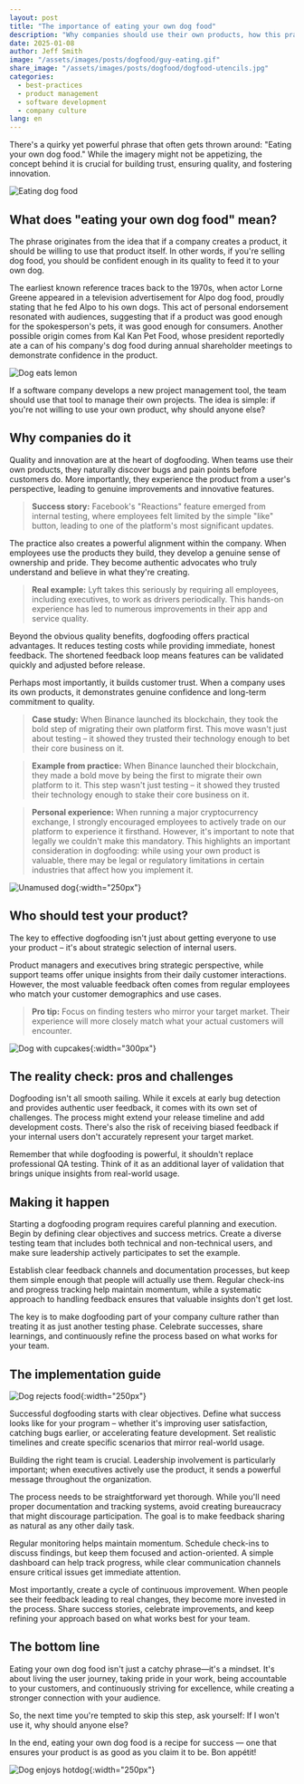 ```yaml
---
layout: post
title: "The importance of eating your own dog food"
description: "Why companies should use their own products, how this practice ensures product quality, and fosters innovation."
date: 2025-01-08
author: Jeff Smith
image: "/assets/images/posts/dogfood/guy-eating.gif"
share_image: "/assets/images/posts/dogfood/dogfood-utencils.jpg"
categories: 
  - best-practices
  - product management
  - software development
  - company culture
lang: en
---
```


There's a quirky yet powerful phrase that often gets thrown around: "Eating your own dog food." While the imagery might not be appetizing, the concept behind it is crucial for building trust, ensuring quality, and fostering innovation. 

![Eating dog food](/assets/images/posts/dogfood/guy-eating.gif)

## What does "eating your own dog food" mean?

The phrase originates from the idea that if a company creates a product, it should be willing to use that product itself. In other words, if you're selling dog food, you should be confident enough in its quality to feed it to your own dog. 

The earliest known reference traces back to the 1970s, when actor Lorne Greene appeared in a television advertisement for Alpo dog food, proudly stating that he fed Alpo to his own dogs. This act of personal endorsement resonated with audiences, suggesting that if a product was good enough for the spokesperson's pets, it was good enough for consumers. Another possible origin comes from Kal Kan Pet Food, whose president reportedly ate a can of his company's dog food during annual shareholder meetings to demonstrate confidence in the product.

![Dog eats lemon](/assets/images/posts/dogfood/wiener-dog-eating-lemon.gif)

If a software company develops a new project management tool, the team should use that tool to manage their own projects. The idea is simple: if you're not willing to use your own product, why should anyone else?


## Why companies do it

Quality and innovation are at the heart of dogfooding. When teams use their own products, they naturally discover bugs and pain points before customers do. More importantly, they experience the product from a user's perspective, leading to genuine improvements and innovative features.

> **Success story:** Facebook's "Reactions" feature emerged from internal testing, where employees felt limited by the simple "like" button, leading to one of the platform's most significant updates.

The practice also creates a powerful alignment within the company. When employees use the products they build, they develop a genuine sense of ownership and pride. They become authentic advocates who truly understand and believe in what they're creating.

> **Real example:** Lyft takes this seriously by requiring all employees, including executives, to work as drivers periodically. This hands-on experience has led to numerous improvements in their app and service quality.

Beyond the obvious quality benefits, dogfooding offers practical advantages. It reduces testing costs while providing immediate, honest feedback. The shortened feedback loop means features can be validated quickly and adjusted before release.

Perhaps most importantly, it builds customer trust. When a company uses its own products, it demonstrates genuine confidence and long-term commitment to quality.

> **Case study:** When Binance launched its blockchain, they took the bold step of migrating their own platform first. This move wasn't just about testing – it showed they trusted their technology enough to bet their core business on it.

> **Example from practice:** When Binance launched their blockchain, they made a bold move by being the first to migrate their own platform to it. This step wasn't just testing – it showed they trusted their technology enough to stake their core business on it.

> **Personal experience:** When running a major cryptocurrency exchange, I strongly encouraged employees to actively trade on our platform to experience it firsthand. However, it's important to note that legally we couldn't make this mandatory. This highlights an important consideration in dogfooding: while using your own product is valuable, there may be legal or regulatory limitations in certain industries that affect how you implement it.

![Unamused dog](/assets/images/posts/dogfood/unamused-viralhog.gif){:width="250px"}

## Who should test your product?

The key to effective dogfooding isn't just about getting everyone to use your product – it's about strategic selection of internal users. 

Product managers and executives bring strategic perspective, while support teams offer unique insights from their daily customer interactions. However, the most valuable feedback often comes from regular employees who match your customer demographics and use cases.

> **Pro tip:** Focus on finding testers who mirror your target market. Their experience will more closely match what your actual customers will encounter.

![Dog with cupcakes](/assets/images/posts/dogfood/cupcake-cute.gif){:width="300px"}

## The reality check: pros and challenges

Dogfooding isn't all smooth sailing. While it excels at early bug detection and provides authentic user feedback, it comes with its own set of challenges. The process might extend your release timeline and add development costs. There's also the risk of receiving biased feedback if your internal users don't accurately represent your target market.

Remember that while dogfooding is powerful, it shouldn't replace professional QA testing. Think of it as an additional layer of validation that brings unique insights from real-world usage.

## Making it happen

Starting a dogfooding program requires careful planning and execution. Begin by defining clear objectives and success metrics. Create a diverse testing team that includes both technical and non-technical users, and make sure leadership actively participates to set the example.

Establish clear feedback channels and documentation processes, but keep them simple enough that people will actually use them. Regular check-ins and progress tracking help maintain momentum, while a systematic approach to handling feedback ensures that valuable insights don't get lost.

The key is to make dogfooding part of your company culture rather than treating it as just another testing phase. Celebrate successes, share learnings, and continuously refine the process based on what works for your team.


## The implementation guide

![Dog rejects food](/assets/images/posts/dogfood/dog-reject.gif){:width="250px"}

Successful dogfooding starts with clear objectives. Define what success looks like for your program – whether it's improving user satisfaction, catching bugs earlier, or accelerating feature development. Set realistic timelines and create specific scenarios that mirror real-world usage.

Building the right team is crucial. Leadership involvement is particularly important; when executives actively use the product, it sends a powerful message throughout the organization.

The process needs to be straightforward yet thorough. While you'll need proper documentation and tracking systems, avoid creating bureaucracy that might discourage participation. The goal is to make feedback sharing as natural as any other daily task.

Regular monitoring helps maintain momentum. Schedule check-ins to discuss findings, but keep them focused and action-oriented. A simple dashboard can help track progress, while clear communication channels ensure critical issues get immediate attention.

Most importantly, create a cycle of continuous improvement. When people see their feedback leading to real changes, they become more invested in the process. Share success stories, celebrate improvements, and keep refining your approach based on what works best for your team.

## The bottom line

Eating your own dog food isn't just a catchy phrase—it's a mindset. It's about living the user journey, taking pride in your work, being accountable to your customers, and continuously striving for excellence, while creating a stronger connection with your audience. 

So, the next time you're tempted to skip this step, ask yourself: If I won't use it, why should anyone else?

In the end, eating your own dog food is a recipe for success — one that ensures your product is as good as you claim it to be. Bon appétit!

![Dog enjoys hotdog](/assets/images/posts/dogfood/cheeky-hotdog-theif.gif){:width="250px"}



